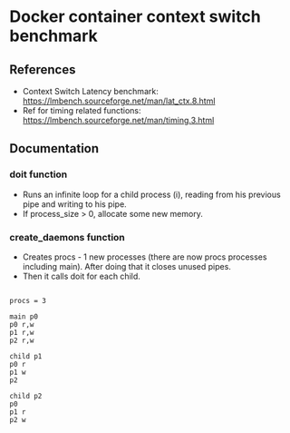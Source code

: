 # Docker container context switch benchmark

## References

- Context Switch Latency benchmark: https://lmbench.sourceforge.net/man/lat_ctx.8.html
- Ref for timing related functions: https://lmbench.sourceforge.net/man/timing.3.html

## Documentation

### doit function
- Runs an infinite loop for a child process (i), reading from his previous pipe and writing to his pipe.
- If process_size > 0, allocate some new memory.


### create_daemons function
- Creates procs - 1 new processes (there are now procs processes including main). After doing that it closes unused pipes.
- Then it calls doit for each child. 
```

procs = 3

main p0 
p0 r,w
p1 r,w
p2 r,w

child p1
p0 r
p1 w
p2

child p2
p0
p1 r
p2 w

```
